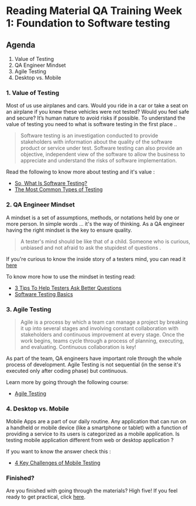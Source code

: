 # Reading Material QA Training Week 1: Foundation to Software testing

## Agenda

1. Value of Testing
2. QA Engineer Mindset
3. Agile Testing
4. Desktop vs. Mobile

### 1. Value of Testing
Most of us use airplanes and cars. Would you ride in a car or take a seat on an airplane if you knew these vehicles were not tested? Would you feel safe and secure? It’s human nature to avoid risks if possible. To understand the value of testing you need to what is software testing in the first place .. 

> Software testing is an investigation conducted to provide stakeholders with information about the quality of the software product or service under test. Software testing can also provide an objective, independent view of the software to allow the business to appreciate and understand the risks of software implementation.

Read the following to know more about testing and it's value :

- [So, What Is Software Testing?](https://www.ministryoftesting.com/dojo/series/the-testing-planet-2017/lessons/so-what-is-software-testing)
- [The Most Common Types of Testing](https://testautomationresources.com/software-testing-basics/software-testing-types/)

### 2. QA Engineer Mindset
A mindset is a set of assumptions, methods, or notations held by one or more person. In simple words ... it's the way of thinking. As a QA engineer having the right mindset is the key to ensure quality. 

> A tester's mind should be like that of a child. Someone who is curious, unbiased and not afraid to ask the stupidest of questions . 

If you're curious to know the inside story of a testers mind, you can read it [here](https://www.linkedin.com/pulse/testers-mind-inside-story-srinivas-murthy/)

To know more how to use the mindset in testing read: 
- [3 Tips To Help Testers Ask Better Questions](https://www.ministryoftesting.com/dojo/series/the-testing-planet-archive/lessons/3-tips-to-help-testers-ask-better-questions)
- [Software Testing Basics](https://usersnap.com/blog/software-testing-basics/)

### 3. Agile Testing
> Agile is a process by which a team can manage a project by breaking it up into several stages and involving constant collaboration with stakeholders and continuous improvement at every stage. Once the work begins, teams cycle through a process of planning, executing, and evaluating. Continuous collaboration is key!

As part of the team, QA engineers have important role through the whole process of development. Agile Testing is not sequential (in the sense it's executed only after coding phase) but continuous.

Learn more by going through the following course:
- [Agile Testing](https://www.linkedin.com/learning/agile-testing-2/uplevel-with-agile-testing)

### 4. Desktop vs. Mobile
Mobile Apps are a part of our daily routine. Any application that can run on a handheld or mobile device (like a smartphone or tablet) with a function of providing a service to its users is categorized as a mobile application. Is testing mobile application different from web or desktop application ?

If you want to know the answer check this :

- [4 Key Challenges of Mobile Testing](https://www.ministryoftesting.com/dojo/series/the-testing-planet-archive/lessons/4-key-challenges-of-mobile-testing)

### Finished?

Are you finished with going through the materials? High five! If you feel ready to get practical, click [here](./MAKEME.md).
